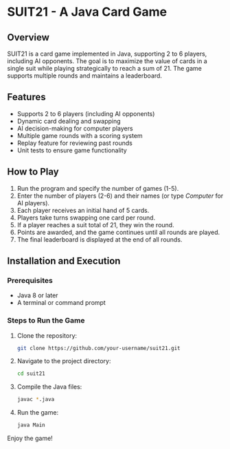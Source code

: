 # SUIT21 - A Java Card Game

## Overview

SUIT21 is a card game implemented in Java, supporting 2 to 6 players, including AI opponents. The goal is to maximize the value of cards in a single suit while playing strategically to reach a sum of 21. The game supports multiple rounds and maintains a leaderboard.

## Features

- Supports 2 to 6 players (including AI opponents)
- Dynamic card dealing and swapping
- AI decision-making for computer players
- Multiple game rounds with a scoring system
- Replay feature for reviewing past rounds
- Unit tests to ensure game functionality

## How to Play

1. Run the program and specify the number of games (1-5).
2. Enter the number of players (2-6) and their names (or type *Computer* for AI players).
3. Each player receives an initial hand of 5 cards.
4. Players take turns swapping one card per round.
5. If a player reaches a suit total of 21, they win the round.
6. Points are awarded, and the game continues until all rounds are played.
7. The final leaderboard is displayed at the end of all rounds.

## Installation and Execution

### Prerequisites

- Java 8 or later
- A terminal or command prompt

### Steps to Run the Game

1. Clone the repository:
    ```bash
    git clone https://github.com/your-username/suit21.git
    ```

2. Navigate to the project directory:
    ```bash
    cd suit21
    ```

3. Compile the Java files:
    ```bash
    javac *.java
    ```

4. Run the game:
    ```bash
    java Main
    ```

Enjoy the game!
